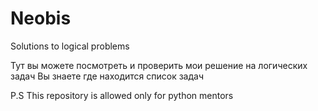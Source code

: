 # Neobis
Solutions to logical problems

Тут вы можете посмотреть и проверить мои решение на логических задач
Вы знаете где находится список задач 

P.S This repository is allowed only for python mentors 
